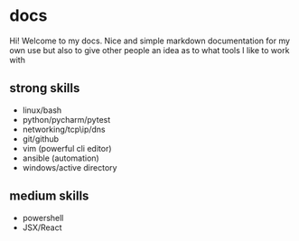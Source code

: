 # docs

Hi! Welcome to my docs. Nice and simple markdown documentation for my own use but also to give other people an idea as to what tools I like to work with

## strong skills
- linux/bash
- python/pycharm/pytest
- networking/tcp\ip/dns
- git/github
- vim (powerful cli editor)
- ansible (automation)
- windows/active directory

## medium skills
- powershell
- JSX/React

